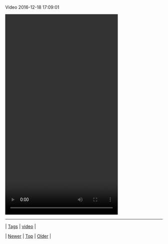 <!--
title: Video 2016-12-18 17
date: 2020-06-28T15:27:00.145Z
tags: video
-->


Video 2016-12-18 17:09:01

<video controls="controls" autoplay="autoplay" src="154637210893.mp4" type="video/mp4" width="360" height="640"></video>

<!--BOTTOM-POST-NAVIGATION-->
---

| [Tags](tags.md) | [video](tag-video.md) |

| [Newer](154631352800.md) | [Top](index.md) | [Older](154640108242.md) |